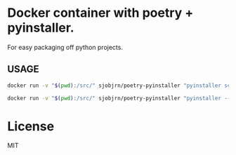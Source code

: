 # Docker container with poetry + pyinstaller.

For easy packaging off python projects.

## USAGE
```bash
docker run -v "$(pwd):/src/" sjobjrn/poetry-pyinstaller "pyinstaller script.py"
```

```bash
docker run -v "$(pwd):/src/" sjobjrn/poetry-pyinstaller "pyinstaller --onefile script.py"
```


# License

MIT
